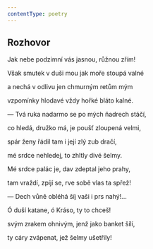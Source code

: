 ```yaml
---
contentType: poetry
---
```


<section>

## Rozhovor

Jak nebe podzimní vás jasnou, růžnou zřím!

Však smutek v duši mou jak moře stoupá valné

a nechá v odlivu jen chmurným retům mým

vzpomínky hlodavé vždy hořké bláto kalné.

</section>

<section>

— Tvá ruka nadarmo se po mých ňadrech stáčí,

co hledá, družko má, je poušť zloupená velmi,

spár ženy řádil tam i její zlý zub dračí,

mé srdce nehledej, to zhltly divé šelmy.

</section>

<section>

Mé srdce palác je, dav zdeptal jeho prahy,

tam vraždí, zpíjí se, rve sobě vlas ta spřež!

— Dech vůně obléhá šíj vaši i prs nahý!...

</section>

<section>

Ó duší katane, ó Kráso, ty to chceš!

svým zrakem ohnivým, jenž jako banket šílí,

ty cáry zvápenat, jež šelmy ušetřily!

</section>
